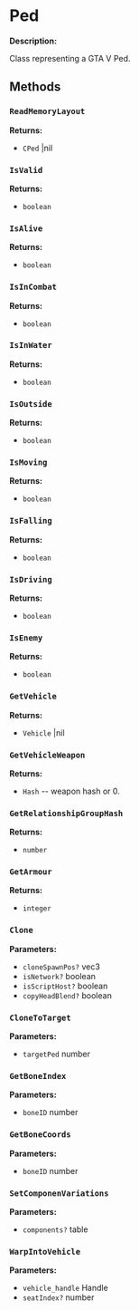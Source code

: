 # Ped

**Description:**

Class representing a GTA V Ped.

## Methods

### `ReadMemoryLayout`

**Returns:**
- `CPed` |nil

### `IsValid`

**Returns:**
- `boolean` 

### `IsAlive`

**Returns:**
- `boolean` 

### `IsInCombat`

**Returns:**
- `boolean` 

### `IsInWater`

**Returns:**
- `boolean` 

### `IsOutside`

**Returns:**
- `boolean` 

### `IsMoving`

**Returns:**
- `boolean` 

### `IsFalling`

**Returns:**
- `boolean` 

### `IsDriving`

**Returns:**
- `boolean` 

### `IsEnemy`

**Returns:**
- `boolean` 

### `GetVehicle`

**Returns:**
- `Vehicle` |nil

### `GetVehicleWeapon`

**Returns:**
- `Hash` -- weapon hash or 0.

### `GetRelationshipGroupHash`

**Returns:**
- `number` 

### `GetArmour`

**Returns:**
- `integer` 

### `Clone`

**Parameters:**
- `cloneSpawnPos?` vec3
- `isNetwork?` boolean
- `isScriptHost?` boolean
- `copyHeadBlend?` boolean



### `CloneToTarget`

**Parameters:**
- `targetPed` number



### `GetBoneIndex`

**Parameters:**
- `boneID` number



### `GetBoneCoords`

**Parameters:**
- `boneID` number



### `SetComponenVariations`

**Parameters:**
- `components?` table



### `WarpIntoVehicle`

**Parameters:**
- `vehicle_handle` Handle
- `seatIndex?` number



